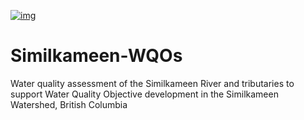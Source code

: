 [![img](https://img.shields.io/badge/Lifecycle-Stable-97ca00)](https://github.com/bcgov/repomountie/blob/master/doc/lifecycle-badges.md)

# Similkameen-WQOs
Water quality assessment of the Similkameen River and tributaries to support Water Quality Objective development in the Similkameen Watershed, British Columbia

